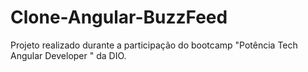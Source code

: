 # Clone-Angular-BuzzFeed
Projeto realizado durante a participação do bootcamp "Potência Tech Angular Developer " da DIO.
